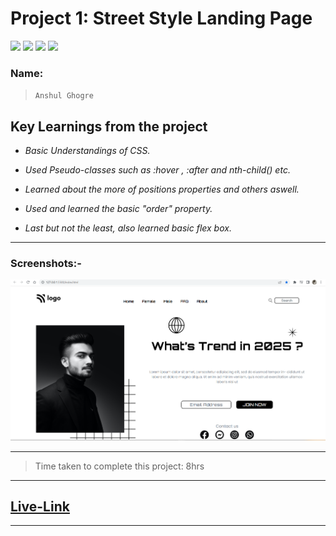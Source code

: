 # Project 1: Street Style Landing Page

![](https://img.shields.io/badge/HTML-CSS-blue) ![](https://img.shields.io/badge/LCO-iNeuron.ai-lightgrey) ![](https://img.shields.io/badge/Assignment--1-Project--1-success) ![](https://img.shields.io/badge/Full--Stack--Java--Dev-Bootcamp-yellowgreen)

### Name:

> `Anshul Ghogre`

## Key Learnings from the project

- _Basic Understandings of CSS._

- _Used Pseudo-classes such as :hover , :after and nth-child() etc._

- _Learned about the more of positions properties and others aswell._

- _Used and learned the basic "order" property._

- _Last but not the least, also learned basic flex box._

---

### Screenshots:-

![Project1](./madebyanshul.png)

---

> Time taken to complete this project: 8hrs

---

## [Live-Link](https://project-1-street-style-landing1-page.netlify.app/)

---
